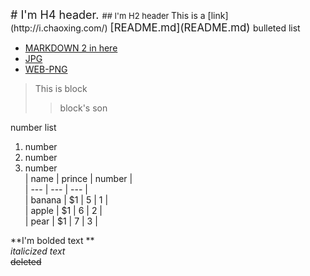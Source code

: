 <font size=4>
# I'm H4 header.
</font>
<font size=2>
## I'm H2 header
</font>
This is a [link](http://i.chaoxing.com/)  
<big>
[README.md](README.md)
</big>
bulleted list  

* [MARKDOWN 2 in here](1.md)  
* [JPG](2.jpg)
* [WEB-PNG](https://www.python.org/static/img/python-logo@2x.png)

> This is block
>> block's son

number list  
1. number  
2. number  
3. number  
| name | prince |  number  |   
| ---  | ---    |  ---  |  
| banana | $1 | 5 |  1  |  
| apple  | $1 | 6 |  2  |  
| pear | $1 | 7 |  3  |  

**I'm bolded text **  
*italicized text*  
~~deleted~~
